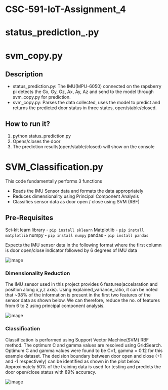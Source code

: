 # CSC-591-IoT-Assignment_4
# status_prediction_.py
# svm_copy.py

## Description
* status_prediction.py: The IMU(MPU-6050) connected on the rapsberry pi detects the Gx, Gy, Gz, Ax, Ay, Az and send to the model through svm_copy.py for prediction.
* svm_copy.py: Parses the data collected, uses the model to predict and returns the predicted door status in three states, open/stable/closed.

## How to run it?
1. python status_prediction.py
2. Opens/closes the door
3. The prediction results(open/stable/closed) will show on the console


# SVM_Classification.py

This code fundamentally performs 3 functions
  * Reads the IMU Sensor data and formats the data appropriately
  * Reduces dimensionality using Principal Component Analysis
  * Classifies sensor data as door open / close using SVM (RBF)

## Pre-Requisites

Sci-kit learn library - `pip install sklearn`
Matplotlib - `pip install matplotlib`
numpy - `pip install numpy`
pandas - `pip install pandas`

Expects the IMU sensor data in the following format where the first column is door open/close indicator followed by 6 degrees of IMU data

![image](https://user-images.githubusercontent.com/99939969/163088477-248671c8-7ca0-40e2-8490-db04a0162b18.png)

### Dimensionality Reduction

The IMU sensor used in this project provides 6 features(accelaration and position along x,y,z axis). Using explained_variance_ratio, it can be noted that ~98% of the information is present in the first two features of the sensor data as shown below. We can therefore, reduce the no. of features from 6 to 2 using principal component analysis.

![image](https://user-images.githubusercontent.com/99939969/163089470-fd9e5127-a106-44f1-941a-7117c7fb9584.png)

### Classification
Classification is performed using Support Vector Machine(SVM) RBF method. The optimum C and gamma values are resolved using GridSearch. Optimum C and gamma values were found to be C=1, gamma = 0.12 for this example dataset. The decision boundary between door open and close (+1 and -1 respectively) can be identified as shown in the plot below. Approximately 50% of the training data is used for testing and predicts the door open/close status with 89% accuracy.

![image](https://user-images.githubusercontent.com/99939969/163090475-f26d344a-f884-4967-b118-20ccfc99500b.png)









